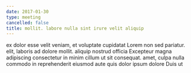 ```yaml
---
date: 2017-01-30
type: meeting
cancelled: false
title: mollit. labore nulla sint irure velit aliquip
---
```

ex dolor esse velit veniam, et voluptate cupidatat Lorem non sed pariatur. elit, laboris ad dolore mollit. aliquip nostrud officia Excepteur magna adipiscing consectetur in minim cillum ut sit consequat. amet, culpa nulla commodo in reprehenderit eiusmod aute quis dolor ipsum dolore Duis ut